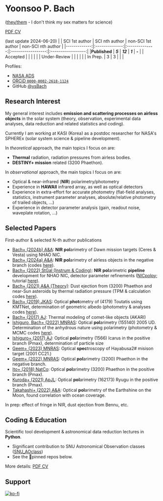 # Yoonsoo P. Bach
([they/them](https://apastyle.apa.org/style-grammar-guidelines/grammar/singular-they) - I don't think my sex matters for science)

[PDF CV](https://www.dropbox.com/s/kicj8wg393r15qw/cv.pdf?dl=0)

(last update 2024-06-20)
|              | SCI 1st author | SCI nth author | non-SCI 1st author | non-SCI nth author |
|-------------:|:--------------:|:--------------:|:------------------:|:------------------:|
|**Published** |     _**5**_    |     _**12**_   |       _**1**_     |      _**-**_       |
|     Accepted |                |                |                    |                    |
| Under-Review |                |                |                    |                    |
|     In Prep. |        3       |        3       |                    |                    |

Profiles:
  * [NASA ADS](https://ui.adsabs.harvard.edu/search/q=author%3A%22bach%2C%20yoonsoo%20p.%22%20year%3A2010-%20bibstem%3A(-%20zndo)%20bibstem%3A(-%20yCat))
  * [ORCiD ``0000-0002-2618-1124``](https://orcid.org/0000-0002-2618-1124)
  * GitHub [@ysBach](https://github.com/ysBach)

## Research Interest
My general interest includes **emission and scattering processes on airless objects** in the solar system (theory, observation, experimental data analyses, data reduction and related statistics and coding).

Currently I am working at KASI (Korea) as a postdoc researcher for NASA's SPHEREx (solar system science & pipeline development).
 
In *theoretical* approach, the main topics I focus on are:
* **Thermal** radiation, radiation pressures from airless bodies.
* **DESTINY+ mission** related (3200 Phaethon).

In *observational* approach, the main topics I focus on are:
* Optical & near-infrared (**NIR**) polarimetry/photometry 
* Experience in **HAWAII** infrared array, as well as optical detectors
* Experience in extra-effort for accurate photometry (flat-field analyses, statistics, instrument parameter analyses, absolute/relative photometry of trailed objects, ...)
* Experience in detector parameter analysis (gain, readout noise, waveplate rotation, ...)

## Selected Papers
First-author & selected N-th author publications
* [Bach+ (2024b) A&A](https://ui.adsabs.harvard.edu/abs/2024A%26A...684A..81B): **NIR** **pol**arimetry of Dawn mission targets (Ceres & Vesta) using NHAO NIC.
* [Bach+ (2024a) A&A](https://ui.adsabs.harvard.edu/abs/2024A%26A...684A..80B): **NIR** **pol**arimetry of airless objects in the negative branch (codes [here](https://github.com/ysBach/BachYP_etal_CeresVesta_NHAO)).
* [Bach+ (2022) StGal (Instrum & Coding)](https://ui.adsabs.harvard.edu/abs/2022StGal...5....4B): **NIR** **pol**arimetric **pipeline** development for NHAO NIC, detector parameter refinements ([NICpolpy](https://github.com/ysBach/NICpolpy); tutorial [here](https://github.com/ysBach/nicpolpy_sag22sm)).
* [Bach+ (2021) A&A (Theory)](https://ui.adsabs.harvard.edu/abs/2021A%26A...654A.113B/abstract): Dust ejection from (3200) Phaethon and near-Sun asteroids by thermal radiation pressure (TPM & calculation codes [here](https://github.com/ysBach/thermal_radiation01)).
* [Bach+ (2019) JKAS](https://ui.adsabs.harvard.edu/abs/2019JKAS...52...71B/abstract): Optical **phot**ometry of (4179) Toutatis using KMTNet, determination of geometric albedo (photometry & analyses codes [here](https://github.com/ysBach/KMTNet_Toutatis)).
* [Bach+ (2017) AJ](https://ui.adsabs.harvard.edu/abs/2017AJ....154..202B/abstract): Thermal modeling of comet-like objects (AKARI)
* [Ishiguro, Bach+ (2022) MNRAS](https://ui.adsabs.harvard.edu/abs/2022MNRAS.509.4128I/abstract): Optical **pol**arimetry (155140) 2005 UD. Determination of the anhydrous nature using polarimetry (photometry & MCMC codes [here](https://github.com/ysBach/IshiguroM_etal_155140_2005UD)).
* [Ishiguro+ (2017) AJ](https://ui.adsabs.harvard.edu/abs/2017AJ....154..180I/abstract): Optical **pol**arimetry (1566) Icarus in the positive branch (Pmax), determination of particle size
* [Geem+ (2023) MNRAS](https://ui.adsabs.harvard.edu/abs/2023MNRAS.525L..17G/abstract): Optical **spec**troscopy of Hayabusa2# misison target (2001 CC21.)
* [Geem+ (2022) MNRAS](https://ui.adsabs.harvard.edu/abs/2022MNRAS.516L..53G/abstract): Optical **pol**arimetry (3200) Phaethon in the negative branch.
* [Ito+ (2018) NatCo](https://ui.adsabs.harvard.edu/abs/2018NatCo...9.2486I/abstract): Optical **pol**arimetry (3200) Phaethon in the positive branch (Pmax).
* [Kuroda+ (2021) ApJL](https://ui.adsabs.harvard.edu/abs/2021ApJ...911L..24K/abstract): Optical **pol**arimetry (162173) Ryugu in the positive branch (Pmax).
* [Takahashi+ (2022) A&A](https://ui.adsabs.harvard.edu/abs/2021A%26A...653A..99T/abstract): Optical **pol**arimetry of the Earthshine on the Moon, found correlation with ocean coverage.

In prep: effect of fringe in NIR, dust ejection from Bennu, etc.

## Coding & Education
Scientific tool development & astronomical data reduction lectures in **Python**.

* Significant contribution to SNU Astronomical Observation classes ([SNU_AOclass](https://github.com/ysBach/SNU_AOclass))
* See the 📌pinned repos below.


More details: [PDF CV](https://www.dropbox.com/s/kicj8wg393r15qw/cv.pdf?dl=0)

## Support
[![ko-fi](https://ko-fi.com/img/githubbutton_sm.svg)](https://ko-fi.com/E1E1HAMV5)
<!---
ysBach/ysBach is a ✨ special ✨ repository because its `README.md` (this file) appears on your GitHub profile.
You can click the Preview link to take a look at your changes.
--->
